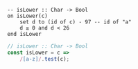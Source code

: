 ```applescript
-- isLower :: Char -> Bool
on isLower(c)
    set d to (id of c) - 97 -- id of "a"
    d ≥ 0 and d < 26
end isLower
```


```javascript
// isLower :: Char -> Bool
const isLower = c =>
    /[a-z]/.test(c);
```